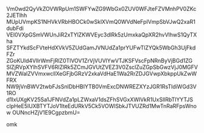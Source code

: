 Vm0wd2QyVkZOVWRpUm1SWFYwZG9WbGx0ZUV0WFJteFZVMnhPV0ZKc2JETlhh
MUpUVmpKS1NHVkVRbHBOCk0wSklXVmQ0WVdNeFpIVmpSbVJwQ2xaR1dubFdi
VEI0VXpGSmVWUnJiR2xTYlZKWVEyc3dlRk5zUmxkaQpXR2hvVlhwS1QyTXha
SFZTYkdScFVteHdXVkV5ZUdGamJVNUdZa1prYUFwTlZYQk5WbGh3UjFkdFZr
ZGoKUld4VllrWmFjRlZ0TlVOV1ZrVjVUVlYwVTJKSFVscFpNRnByVjBGd1ZG
SlZjRVpXYlhSVFV6RlZlRk5ZCmJGVUtZVEZ3V0ZsclZuZGpSbGwzVjJ0MGFV
MVZWalZVVmxwcllXeGFjbGRzV2xkaVdHaE1Wa2RrZDJGVwpXbkppUkZwWFRX
NW9jVnBWV2twbFJsSnlDbHBIYTB0VmExcDNWREZXYzJGR1RsTldiWGd3V1RO
d1IxUXgKV25Sa1JFNVdZa1pLZWxaV1dsZFhSVGxXWlVkR1UxSllRbTlYYTJS
clpHeE5lUXBTYTJoV1lteEdURkV5Ck5VOWlSbkJTVUZRd1MwTnRaRFpsWnow
OUNncHZjV1E9CgpzbmU=

omk